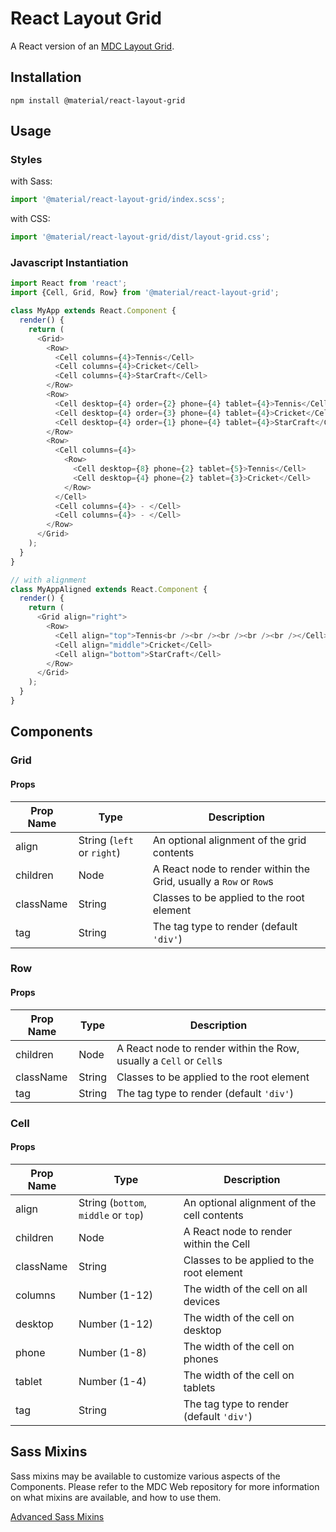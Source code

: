 # React Layout Grid

A React version of an [MDC Layout Grid](https://github.com/material-components/material-components-web/tree/master/packages/mdc-layout-grid).

## Installation

```
npm install @material/react-layout-grid
```

## Usage

### Styles

with Sass:
```js
import '@material/react-layout-grid/index.scss';
```

with CSS:
```js
import '@material/react-layout-grid/dist/layout-grid.css';
```

### Javascript Instantiation
```js
import React from 'react';
import {Cell, Grid, Row} from '@material/react-layout-grid';

class MyApp extends React.Component {
  render() {
    return (
      <Grid>
        <Row>
          <Cell columns={4}>Tennis</Cell>
          <Cell columns={4}>Cricket</Cell>
          <Cell columns={4}>StarCraft</Cell>
        </Row>
        <Row>
          <Cell desktop={4} order={2} phone={4} tablet={4}>Tennis</Cell>
          <Cell desktop={4} order={3} phone={4} tablet={4}>Cricket</Cell>
          <Cell desktop={4} order={1} phone={4} tablet={4}>StarCraft</Cell>
        </Row>
        <Row>
          <Cell columns={4}>
            <Row>
              <Cell desktop={8} phone={2} tablet={5}>Tennis</Cell>
              <Cell desktop={4} phone={2} tablet={3}>Cricket</Cell>
            </Row>
          </Cell>
          <Cell columns={4}> - </Cell>
          <Cell columns={4}> - </Cell>
        </Row>
      </Grid>
    );
  }
}

// with alignment
class MyAppAligned extends React.Component {
  render() {
    return (
      <Grid align="right">
        <Row>
          <Cell align="top">Tennis<br /><br /><br /><br /><br /></Cell>
          <Cell align="middle">Cricket</Cell>
          <Cell align="bottom">StarCraft</Cell>
        </Row>
      </Grid>
    );
  }
}
```

## Components

### Grid

#### Props

Prop Name | Type | Description
--- | --- | ---
align | String (`left` or `right`) | An optional alignment of the grid contents
children | Node | A React node to render within the Grid, usually a `Row` or `Row`s
className | String | Classes to be applied to the root element
tag | String | The tag type to render (default `'div'`)

### Row

#### Props

Prop Name | Type | Description
--- | --- | ---
children | Node | A React node to render within the Row, usually a `Cell` or `Cell`s
className | String | Classes to be applied to the root element
tag | String | The tag type to render (default `'div'`)

### Cell

#### Props

Prop Name | Type | Description
--- | --- | ---
align | String (`bottom`, `middle` or `top`) | An optional alignment of the cell contents
children | Node | A React node to render within the Cell
className | String | Classes to be applied to the root element
columns | Number (1-12) | The width of the cell on all devices
desktop | Number (1-12) | The width of the cell on desktop
phone | Number (1-8) | The width of the cell on phones
tablet | Number (1-4) | The width of the cell on tablets
tag | String | The tag type to render (default `'div'`)

## Sass Mixins

Sass mixins may be available to customize various aspects of the Components. Please refer to the
MDC Web repository for more information on what mixins are available, and how to use them.

[Advanced Sass Mixins](https://github.com/material-components/material-components-web/tree/master/packages/mdc-layout-grid#sass-mixins)
